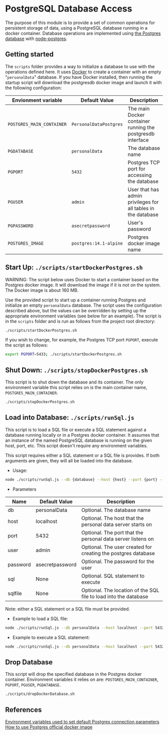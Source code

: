 # PostgreSQL Database Access

The purpose of this module is to provide a set of common operations for persistent storage of data, using
a PostgreSQL database running in a docker container. Database operations are implemented using
[the Postgres database](https://www.postgresql.org//) with [node-postgres](https://node-postgres.com/).

## Getting started

The `scripts` folder provides a way to initialize a database to use with the
operations defined here.  It uses [Docker](https://www.docker.com/get-started)
to create a container with an empty "`personalData`" database.  If you have
Docker installed, then running the startup script will download the postgresdb
docker image and launch it with the following configuration:

| Envionment variable        | Default Value          | Description |
| -------------------------- | -------------          | ----------- |
| `POSTGRES_MAIN_CONTAINER`  | `PersonalDataPostgres` | The main Docker container running the postgresdb interface |
| `PGDATABASE`               | `personalData`         | The database name |
| `PGPORT`                   | `5432`                 | Postgres TCP port for accessing the database |
| `PGUSER`                   | `admin`                | User that has admin privileges for all tables in the database |
| `PGPASSWORD`               | `asecretpassword`      | User's password |
| `POSTGRES_IMAGE`           | `postgres:14.1-alpine` | Postgres docker image name |

## Start Up: `./scripts/startDockerPostgres.sh`

WARNING:  The script below uses Docker to start a container based on the Postgres docker image. It will download the
image if it is not on the system. The Docker image is about 160 MB.

Use the provided script to start up a container running Postgres and initialize an empty `personalData` database.
The script uses the configuration described above, but the values can be overridden by setting up the appropriate
environment variables (see below for an example).  The script is in the `scripts` folder and is run as follows from
the project root directory:

```bash
./scripts/startDockerPostgres.sh
```

If you wish to change, for example, the Postgres TCP port `PGPORT`, execute the script as follows:

```bash
export PGPORT=5433; ./scripts/startDockerPostgres.sh
```

## Shut Down: `./scripts/stopDockerPostgres.sh`

This script is to shut down the database and its container. The only environment variable this script relies on
is the main container name, `POSTGRES_MAIN_CONTAINER`.

```bash
./scripts/stopDockerPostgres.sh
```

## Load into Database: `./scripts/runSql.js`

This script is to load a SQL file or execute a SQL statement against a database running locally or in a Postgres
docker container. It assumes that an instance of the named PostgreSQL database is running on the given host, port,
etc. This script doesn't require any environment variables.

This script requires either a SQL statement or a SQL file is provides. If both arguments are given, they will all
be loaded into the database.

* Usage:

```bash
node ./scripts/runSql.js --db {database} --host {host} --port {port} --user {user} --password {password} --sqlfile {sql-file} --sql {sql}
```

* Parameters

| Name        | Default Value | Description |
| ----------- | ----------- | ----------- |
| db | personalData | Optional. The database name |
| host | localhost | Optional. The host that the personal data server starts on |
| port | 5432 | Optional. The port that the personal data server listens on |
| user | admin | Optional. The user created for creating the postgres database |
| password | asecretpassword | Optional. The password for the user |
| sql | None | Optional. SQL statement to execute |
| sqlfile | None | Optional. The location of the SQL file to load into the database |

Note: either a SQL statement or a SQL file must be provided.

* Example to load a SQL file:

```bash
node ./scripts/runSql.js --db personalData --host localhost --port 5432 --user admin --password asecretpassword --sqlfile ./dataModel/SsoProvidersData.sql
```

* Example to execute a SQL statement:

```bash
node ./scripts/runSql.js --db personalData --host localhost --port 5432 --user admin --password asecretpassword --sql "truncate table sso_provider CASCADE"
```

## Drop Database

This script will drop the specified database in the Postgres docker container. Environment variables it relies on are:
`POSTGRES_MAIN_CONTAINER`, `PGPORT`, `PGUSER`, `PGDATABASE`.

```bash
./scripts/dropDockerDatabase.sh
```

## References

[Environment variables used to set default Postgres connection parameters](https://www.postgresql.org/docs/9.1/libpq-envars.html)
[How to use Postgres official docker image](https://hub.docker.com/_/postgres)
